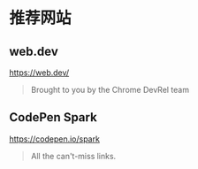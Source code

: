 # 推荐网站

## web.dev
https://web.dev/
> Brought to you by the Chrome DevRel team

## CodePen Spark
https://codepen.io/spark
> All the can't-miss links.